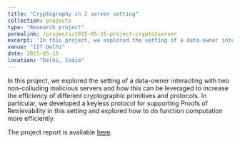 ```yaml
---
title: "Cryptography in 2 server setting"
collection: projects
type: "Research project"
permalink: /projects/2015-05-15-project-crypto2server
excerpt: 'In this project, we explored the setting of a data-owner interacting with two non-colluding malicious servers and how this can be leveraged to increase the efficiency of different cryptographic primitives and protocols. In particular, we developed a keyless protocol for supporting Proofs of Retrievability in this setting and explored how to do function computation more efficiently.'
venue: "IIT Delhi"
date: 2015-05-15
location: "Delhi, India"
---
```


In this project, we explored the setting of a data-owner interacting with two non-colluding malicious servers and how this can be leveraged to increase the efficiency of different cryptographic primitives and protocols. In particular, we developed a keyless protocol for supporting Proofs of Retrievability in this setting and explored how to do function computation more efficiently.

The project report is available [here](/files/PORs_2_server_model.pdf).
